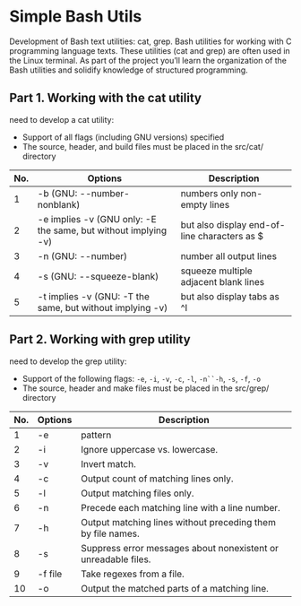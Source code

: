 # Simple Bash Utils

Development of Bash text utilities: cat, grep.
Bash utilities for working with C programming language texts. These utilities (cat and grep) are often used in the Linux terminal. As part of the project you’ll learn the organization of the Bash utilities and solidify knowledge of structured programming.

## Part 1. Working with the cat utility
need to develop a cat utility:
- Support of all flags (including GNU versions) specified
- The source, header, and build files must be placed in the src/cat/ directory

| No. | Options                                                        | Description                                  |
| --- | -------------------------------------------------------------- | -------------------------------------------- |
| 1   | -b (GNU: --number-nonblank)                                    | numbers only non-empty lines                 |
| 2   | -e implies -v (GNU only: -E the same, but without implying -v) | but also display end-of-line characters as $ |
| 3   | -n (GNU: --number)                                             | number all output lines                      |
| 4   | -s (GNU: --squeeze-blank)                                      | squeeze multiple adjacent blank lines        |
| 5   | -t implies -v (GNU: -T the same, but without implying -v)      | but also display tabs as ^I                  |


## Part 2. Working with grep utility
need to develop the grep utility:
- Support of the following flags: `-e`, `-i`, `-v`, `-c`, `-l`, ` -n``-h `, `-s`, `-f`, `-o`
- The source, header and make files must be placed in the src/grep/ directory

| No. | Options | Description                                                    |
| --- | ------- | -------------------------------------------------------------- |
| 1   | -e      | pattern                                                        |
| 2   | -i      | Ignore uppercase vs. lowercase.                                |
| 3   | -v      | Invert match.                                                  |
| 4   | -c      | Output count of matching lines only.                           |
| 5   | -l      | Output matching files only.                                    |
| 6   | -n      | Precede each matching line with a line number.                 |
| 7   | -h      | Output matching lines without preceding them by file names.    |
| 8   | -s      | Suppress error messages about nonexistent or unreadable files. |
| 9   | -f file | Take regexes from a file.                                      |
| 10  | -o      | Output the matched parts of a matching line.                   |
